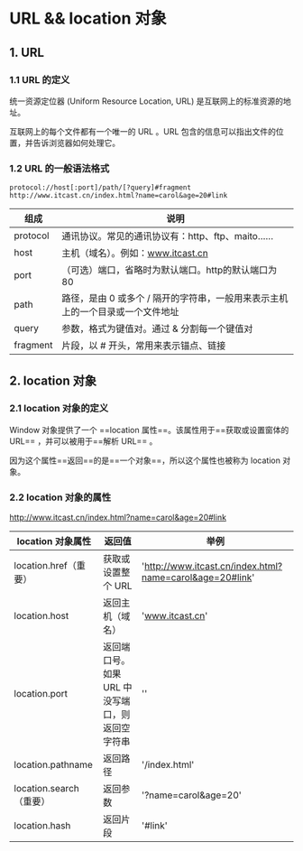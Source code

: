 # URL && location 对象

## 1. URL

### 1.1 URL 的定义

统一资源定位器 (Uniform Resource Location, URL) 是互联网上的标准资源的地址。

互联网上的每个文件都有一个唯一的 URL 。URL 包含的信息可以指出文件的位置，并告诉浏览器如何处理它。

### 1.2 URL 的一般语法格式

```URL
protocol://host[:port]/path/[?query]#fragment
http://www.itcast.cn/index.html?name=carol&age=20#link
```

| 组成     | 说明                                                         |
| -------- | ------------------------------------------------------------ |
| protocol | 通讯协议。常见的通讯协议有：http、ftp、maito……               |
| host     | 主机（域名）。例如：www.itcast.cn                            |
| port     | （可选）端口，省略时为默认端口。http的默认端口为 80          |
| path     | 路径，是由 0 或多个 / 隔开的字符串，一般用来表示主机上的一个目录或一个文件地址 |
| query    | 参数，格式为键值对。通过 & 分割每一个键值对                  |
| fragment | 片段，以 # 开头，常用来表示锚点、链接                        |

## 2. location 对象

### 2.1 location 对象的定义

Window 对象提供了一个 ==location 属性==。该属性用于==获取或设置窗体的 URL== ，并可以被用于==解析 URL== 。

因为这个属性==返回==的是==一个对象==，所以这个属性也被称为 location 对象。

### 2.2 location 对象的属性

http://www.itcast.cn/index.html?name=carol&age=20#link

| location 对象属性       | 返回值                                          | 举例                                                     |
| ----------------------- | ----------------------------------------------- | -------------------------------------------------------- |
| location.href（重要）   | 获取或设置整个 URL                              | 'http://www.itcast.cn/index.html?name=carol&age=20#link' |
| location.host           | 返回主机（域名）                                | 'www.itcast.cn'                                          |
| location.port           | 返回端口号。如果 URL 中没写端口，则返回空字符串 | ''                                                       |
| location.pathname       | 返回路径                                        | '/index.html'                                            |
| location.search（重要） | 返回参数                                        | '?name=carol&age=20'                                     |
| location.hash           | 返回片段                                        | '#link'                                                  |

